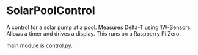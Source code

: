 # SolarPoolControl
A control for a solar pump at a pool. Measures Delta-T using 1W-Sensors. Allows a timer and drives a display. This runs on a Raspberry Pi Zero.

main module is control.py.
